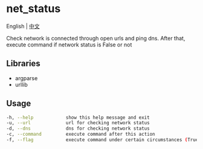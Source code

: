 # net_status

English | [中文](./README_CN.md)

Check network is connected through open urls and ping dns.
After that, execute command if network status is False or not

## Libraries

- argparse
- urllib

## Usage

```sh
-h, --help            show this help message and exit
-u, --url             url for checking network status
-d, --dns             dns for checking network status
-c, --command         execute command after this action
-f, --flag            execute command under certain circumstances (True for network connected, vice versa)
```
